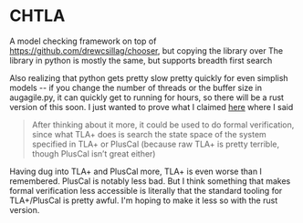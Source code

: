 # CHTLA

A model checking framework on top of https://github.com/drewcsillag/chooser, but copying the library over
The library in python is mostly the same, but supports breadth first search

Also realizing that python gets pretty slow pretty quickly for even simplish models -- if you change the
number of threads or the buffer size in augagile.py, it can quickly get to running for hours, so there
will be a rust version of this soon. I just wanted to prove what I claimed [here](https://drew.thecsillags.com/posts/2022-12-27-choosing-everything/)
where I said 
> After thinking about it more, it could be used to do formal verification, since what TLA+ does is search the state space of the system specified in TLA+ or PlusCal (because raw TLA+ is pretty terrible, though PlusCal isn’t great either)

Having dug into TLA+ and PlusCal more, TLA+ is even worse than I remembered. PlusCal is notably less bad. But I think something that makes
formal verification less accessible is literally that the standard tooling for TLA+/PlusCal is pretty awful. I'm hoping to make it less so
with the rust version.